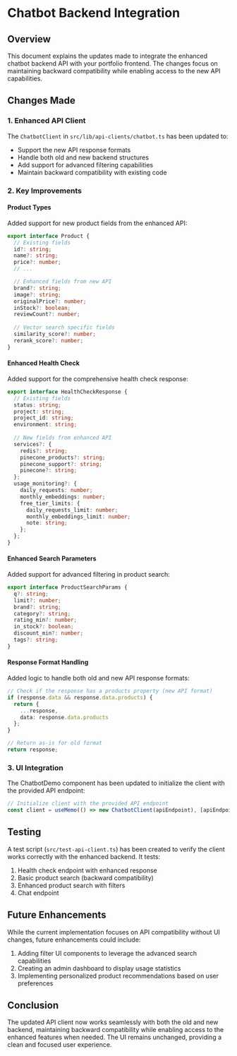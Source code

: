 # Chatbot Backend Integration

## Overview

This document explains the updates made to integrate the enhanced chatbot backend API with your portfolio frontend. The changes focus on maintaining backward compatibility while enabling access to the new API capabilities.

## Changes Made

### 1. Enhanced API Client

The `ChatbotClient` in `src/lib/api-clients/chatbot.ts` has been updated to:

- Support the new API response formats
- Handle both old and new backend structures
- Add support for advanced filtering capabilities
- Maintain backward compatibility with existing code

### 2. Key Improvements

#### Product Types

Added support for new product fields from the enhanced API:

```typescript
export interface Product {
  // Existing fields
  id?: string;
  name?: string;
  price?: number;
  // ...

  // Enhanced fields from new API
  brand?: string;
  image?: string;
  originalPrice?: number;
  inStock?: boolean;
  reviewCount?: number;
  
  // Vector search specific fields
  similarity_score?: number;
  rerank_score?: number;
}
```

#### Enhanced Health Check

Added support for the comprehensive health check response:

```typescript
export interface HealthCheckResponse {
  // Existing fields
  status: string;
  project: string;
  project_id: string;
  environment: string;
  
  // New fields from enhanced API
  services?: {
    redis?: string;
    pinecone_products?: string;
    pinecone_support?: string;
    pinecone?: string;
  };
  usage_monitoring?: {
    daily_requests: number;
    monthly_embeddings: number;
    free_tier_limits: {
      daily_requests_limit: number;
      monthly_embeddings_limit: number;
      note: string;
    };
  };
}
```

#### Enhanced Search Parameters

Added support for advanced filtering in product search:

```typescript
export interface ProductSearchParams {
  q?: string;
  limit?: number;
  brand?: string;
  category?: string;
  rating_min?: number;
  in_stock?: boolean;
  discount_min?: number;
  tags?: string;
}
```

#### Response Format Handling

Added logic to handle both old and new API response formats:

```typescript
// Check if the response has a products property (new API format)
if (response.data && response.data.products) {
  return {
    ...response,
    data: response.data.products
  };
}

// Return as-is for old format
return response;
```

### 3. UI Integration

The ChatbotDemo component has been updated to initialize the client with the provided API endpoint:

```typescript
// Initialize client with the provided API endpoint
const client = useMemo(() => new ChatbotClient(apiEndpoint), [apiEndpoint]);
```

## Testing

A test script (`src/test-api-client.ts`) has been created to verify the client works correctly with the enhanced backend. It tests:

1. Health check endpoint with enhanced response
2. Basic product search (backward compatibility)
3. Enhanced product search with filters
4. Chat endpoint

## Future Enhancements

While the current implementation focuses on API compatibility without UI changes, future enhancements could include:

1. Adding filter UI components to leverage the advanced search capabilities
2. Creating an admin dashboard to display usage statistics
3. Implementing personalized product recommendations based on user preferences

## Conclusion

The updated API client now works seamlessly with both the old and new backend, maintaining backward compatibility while enabling access to the enhanced features when needed. The UI remains unchanged, providing a clean and focused user experience.
